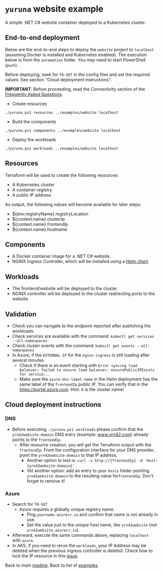 # `yuruna` website example

A simple .NET C# website container deployed to a Kubernetes cluster.

## End-to-end deployment

Below are the end-to-end steps to deploy the `website` project to `localhost` (assuming Docker is installed and Kubernetes enabled). The execution below is from the `automation` folder. You may need to start PowerShell (`pwsh`).

Before deploying, seek for `TO-SET` in the config files and set the required values. See section "Cloud deployment instructions".

**IMPORTANT**: Before proceeding, read the Connectivity section of the [Frequently Asked Questions](../../docs/faq.md).

- Create resources

```shell
./yuruna.ps1 resources ../examples/website localhost
```

- Build the components

```shell
./yuruna.ps1 components ../examples/website localhost
```

- Deploy the  workloads

```shell
./yuruna.ps1 workloads ../examples/website localhost
```

## Resources

Terraform will be used to create the following resources:

- A Kubernetes cluster
- A container registry
- A public IP address

As output, the following values will become available for later steps:

- ${env:registryName}.registryLocation
- ${context.name}.clusterIp
- ${context.name}.frontendIp
- ${context.name}.hostname

## Components

- A Docker container image for a .NET C# website.
- NGINX Ingress Controller, which will be installed using a [Helm chart](https://kubernetes.github.io/ingress-nginx/deploy/#using-helm).

## Workloads

- The frontend/website will be deployed to the cluster.
- NGINX controller will be deployed to the cluster redirecting ports to the website.

## Validation

- Check you can navigate to the endpoint reported after publishing the workloads.
- Check services are available with the command: `kubectl get services --all-namespaces`
- Check cluster events with the command: `kubectl get events --all-namespaces`
- In Azure, if the `EXTERNAL-IP` for the `nginx-ingress` is still loading after several minutes
  - Check if there is an event starting with `Error syncing load balancer: failed to ensure load balancer: ensurePublicIPExists for service...`
  - Make sure the `azure-dns-label-name` in the Helm deployment has the same label of the `frontendIp` public IP. You can verify that in the <https://portal.azure.com>. Hint: it is the cluster name!

## Cloud deployment instructions

### DNS

- Before executing `./yuruna.ps1 workloads` please confirm that the `yrn42website-domain` DNS entry (example: www.yrn42.com) already points to the `frontendIp`.
  - After resource creation, you will get the Terraform output with the `frontendIp`. From the configuration interface for your DNS provider, point the `yrn42website-domain` to that IP address.
    - Another option to test is: `curl -v http://{frontendIp} -H 'Host: {yrn42website-domain}'`.
    - Yet another option: add an entry to your `hosts` folder pointing `yrn42website-domain` to the resulting value for`frontendIp`. Don't forget to remove it!

### Azure

- Search for `TO-SET`
  - Azure requires a globally unique registry name.
    - Ping `yourname.azurecr.io` and confirm that name is not already in use.
    - Set the value just to the unique host name, like `yrn42website` (not `yrn42website.azurecr.io`).
- Afterward, execute the same commands above, replacing `localhost` with `azure`.
- In AKS, if you need to rerun the `workloads`, your IP Address may be deleted when the previous ingress controller is deleted. Check how to lock the IP resource in this [issue](https://stackoverflow.com/questions/66435282/how-to-make-azure-not-delete-public-ip-when-deleting-service-ingress-controlle).

Back to main [readme](../../README.md). Back to list of [examples](../README.md).
